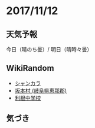 # 2017/11/12

## 天気予報

今日（晴のち曇）/ 明日（晴時々曇）

## WikiRandom

* [シャンカラ](https://ja.wikipedia.org/wiki/%E3%82%B7%E3%83%A3%E3%83%B3%E3%82%AB%E3%83%A9)
* [坂本村 (岐阜県恵那郡)](https://ja.wikipedia.org/wiki/%E5%9D%82%E6%9C%AC%E6%9D%91_%28%E5%B2%90%E9%98%9C%E7%9C%8C%E6%81%B5%E9%82%A3%E9%83%A1%29)
* [利根中学校](https://ja.wikipedia.org/wiki/%E5%88%A9%E6%A0%B9%E4%B8%AD%E5%AD%A6%E6%A0%A1)

## 気づき

